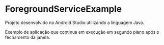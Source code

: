 # ForegroundServiceExample

Projeto desenvolvido no Android Studio utilizando a linguagem Java.

Exemplo de aplicação que continua em execução em segundo plano após o fechamento da janela.

